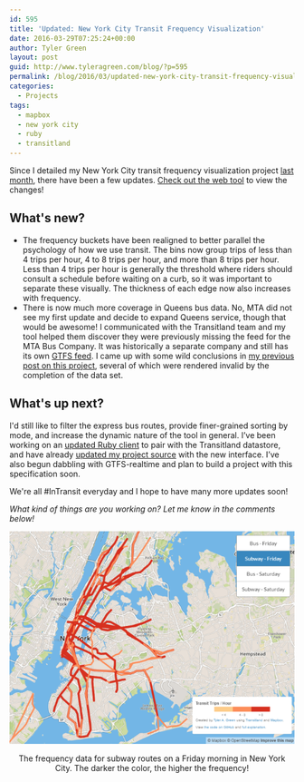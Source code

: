 ```yaml
---
id: 595
title: 'Updated: New York City Transit Frequency Visualization'
date: 2016-03-29T07:25:24+00:00
author: Tyler Green
layout: post
guid: http://www.tyleragreen.com/blog/?p=595
permalink: /blog/2016/03/updated-new-york-city-transit-frequency-visualization/
categories:
  - Projects
tags:
  - mapbox
  - new york city
  - ruby
  - transitland
---
```

Since I detailed my New York City transit frequency visualization project <a href="/blog/2016/02/new-york-city-transit-frequency-visualization/">last month</a>, there have been a few updates. <a href="/maps/new_york" target="_blank">Check out the web tool</a> to view the changes!

## What's new?

  * The frequency buckets have been realigned to better parallel the psychology of how we use transit. The bins now group trips of less than 4 trips per hour, 4 to 8 trips per hour, and more than 8 trips per hour. <span style="font-weight: 400;">Less than 4 trips per hour is generally the threshold where riders should consult a schedule before waiting on a curb, so it was important to separate these visually. </span>The thickness of each edge now also increases with frequency.
  * There is now much more coverage in Queens bus data. No, MTA did not see my first update and decide to expand Queens service, though that would be awesome! I communicated with the Transitland team and my tool helped them discover they were previously missing the feed for the MTA Bus Company. It was historically a separate company and still has its own <a href="http://transitfeeds.com/p/mta/85" target="_blank">GTFS feed</a>. I came up with some wild conclusions in <a href="/blog/2016/02/new-york-city-transit-frequency-visualization/">my previous post on this project</a>, several of which were rendered invalid by the completion of the data set.

## What's up next?

I'd still like to filter the express bus routes, provide finer-grained sorting by mode, and increase the dynamic nature of the tool in general. I&#8217;ve been working on an <a href="https://github.com/transitland/transitland-ruby-client" target="_blank">updated Ruby client</a> to pair with the Transitland datastore, and have already <a href="https://github.com/tyleragreen/frequency-visualization/" target="_blank">updated my project source</a> with the new interface. I&#8217;ve also begun dabbling with GTFS-realtime and plan to build a project with this specification soon.

We're all #InTransit everyday and I hope to have many more updates soon!

_What kind of things are you working on? Let me know in the comments below!_

<div style="text-align:center">
  <a href="/maps/new_york/" target="_blank"><img src="/assets/img/2016-03-29/friday_subway.png" alt="The frequency data for subway routes on a Friday morning for New York City transit. The darker the color, the higher the frequency!" /></a>
  
  <p class="wp-caption-text">
    The frequency data for subway routes on a Friday morning in New York City. The darker the color, the higher the frequency!
  </p>
</div>
